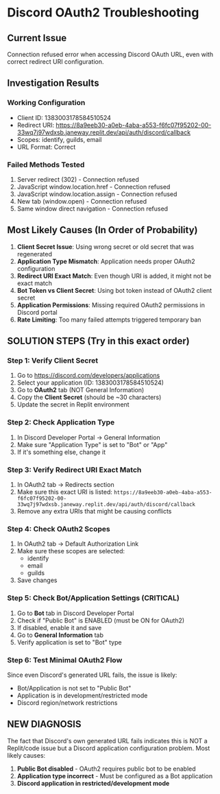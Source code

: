# Discord OAuth2 Troubleshooting

## Current Issue
Connection refused error when accessing Discord OAuth URL, even with correct redirect URI configuration.

## Investigation Results

### Working Configuration
- Client ID: 1383003178584510524
- Redirect URI: https://8a9eeb30-a0eb-4aba-a553-f6fc07f95202-00-33wq7j97wdxsb.janeway.replit.dev/api/auth/discord/callback
- Scopes: identify, guilds, email
- URL Format: Correct

### Failed Methods Tested
1. Server redirect (302) - Connection refused
2. JavaScript window.location.href - Connection refused  
3. JavaScript window.location.assign - Connection refused
4. New tab (window.open) - Connection refused
5. Same window direct navigation - Connection refused

## Most Likely Causes (In Order of Probability)

1. **Client Secret Issue**: Using wrong secret or old secret that was regenerated
2. **Application Type Mismatch**: Application needs proper OAuth2 configuration 
3. **Redirect URI Exact Match**: Even though URI is added, it might not be exact match
4. **Bot Token vs Client Secret**: Using bot token instead of OAuth2 client secret
5. **Application Permissions**: Missing required OAuth2 permissions in Discord portal
6. **Rate Limiting**: Too many failed attempts triggered temporary ban

## SOLUTION STEPS (Try in this exact order)

### Step 1: Verify Client Secret
1. Go to https://discord.com/developers/applications
2. Select your application (ID: 1383003178584510524)
3. Go to **OAuth2** tab (NOT General Information)
4. Copy the **Client Secret** (should be ~30 characters)
5. Update the secret in Replit environment

### Step 2: Check Application Type
1. In Discord Developer Portal → General Information
2. Make sure "Application Type" is set to "Bot" or "App"
3. If it's something else, change it

### Step 3: Verify Redirect URI Exact Match
1. In OAuth2 tab → Redirects section
2. Make sure this exact URI is listed:
   `https://8a9eeb30-a0eb-4aba-a553-f6fc07f95202-00-33wq7j97wdxsb.janeway.replit.dev/api/auth/discord/callback`
3. Remove any extra URIs that might be causing conflicts

### Step 4: Check OAuth2 Scopes
1. In OAuth2 tab → Default Authorization Link
2. Make sure these scopes are selected:
   - identify
   - email  
   - guilds
3. Save changes

### Step 5: Check Bot/Application Settings (CRITICAL)
1. Go to **Bot** tab in Discord Developer Portal
2. Check if "Public Bot" is ENABLED (must be ON for OAuth2)
3. If disabled, enable it and save
4. Go to **General Information** tab
5. Verify application is set to "Bot" type

### Step 6: Test Minimal OAuth2 Flow
Since even Discord's generated URL fails, the issue is likely:
- Bot/Application is not set to "Public Bot"
- Application is in development/restricted mode
- Discord region/network restrictions

## NEW DIAGNOSIS
The fact that Discord's own generated URL fails indicates this is NOT a Replit/code issue but a Discord application configuration problem. Most likely causes:
1. **Public Bot disabled** - OAuth2 requires public bot to be enabled
2. **Application type incorrect** - Must be configured as a Bot application
3. **Discord application in restricted/development mode**
